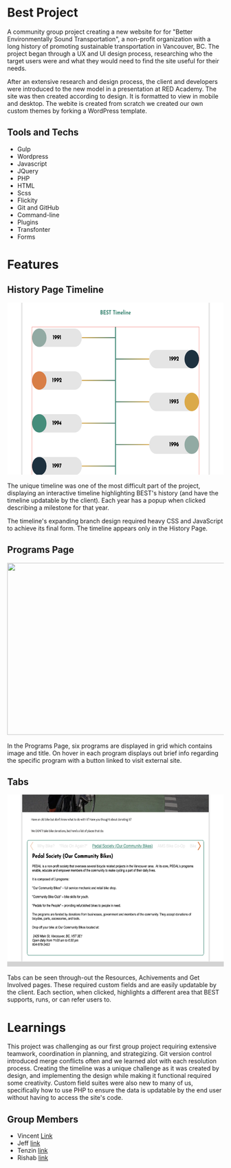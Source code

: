 # Best Project 
 A community group project creating a new website for for "Better Environmentally Sound Transportation", a non-profit organization with a long history of promoting sustainable transportation in Vancouver, BC. The project began through a UX and UI design process, researching who the target users were and what they would need to find the site useful for their needs. 
 
 After an extensive research and design process, the client and developers were introduced to the new model in a presentation at RED Academy. The site was then created according to design. It is formatted to view in mobile and desktop. The webite is created from scratch we created our own custom themes by forking a WordPress template. 


 ## Tools and Techs
 * Gulp
 * Wordpress
 * Javascript
 * JQuery
 * PHP
 * HTML
 * Scss
 * Flickity
 * Git and GitHub
 * Command-line
 * Plugins
 * Transfonter
 * Forms 

 # Features

 ## History Page Timeline

<img src= "themes/best-bc/assets/images/screen-shot-timeline.jpg" width="600" height ="400">

The unique timeline was one of the most difficult part of the project, displaying an interactive timeline highlighting BEST's history (and have the timeline updatable by the client). Each year has a popup when clicked describing a milestone for that year. 

The timeline's expanding branch design required heavy CSS and JavaScript to achieve its final form. The timeline appears only in the History Page. 

 
 ## Programs Page

 <img src= "themes/best-bc/assets/images/screen-shot-programs.jpg" width="600" height ="400">

 In the Programs Page, six programs are displayed in grid which contains image and title. On hover in each program displays out brief info regarding the specific program with a button linked to visit external site. 
 
 
 ## Tabs

 <img src= "themes/best-bc/assets/images/screen-shot-tabs.jpg" width="600" height ="400">

Tabs can be seen through-out the Resources, Achivements and Get Involved pages. These required custom fields and are easily updatable by the client. Each section, when clicked, highlights a different area that BEST supports, runs, or can refer users to.


 # Learnings
  This project was challenging as our first group project requiring extensive teamwork, coordination in planning, and strategizing. Git version control introduced merge conflicts often and we learned alot with each resolution process. 
  Creating the timeline was a unique challenge as it was created by design, and implementing the design while making it functional required some creativity. Custom field suites were also new to many of us, specifically how to use PHP to ensure the data is updatable by the end user without having to access the site's code.  

## Group Members
* Vincent [Link](https://github.com/a36168120)
* Jeff [link](https://github.com/Penner77)
* Tenzin [link](https://github.com/tenzyy)
* Rishab [link](https://github.com/rishabagrawal)
